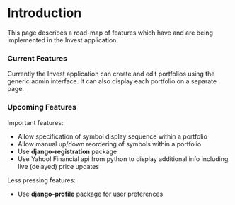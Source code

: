 # Introduction #

This page describes a road-map of features which have and are being implemented in the Invest application.

### Current Features ###

Currently the Invest application can create and edit portfolios using the generic admin interface.
It can also display each portfolio on a separate page.

### Upcoming Features ###

Important features:
  * Allow specification of symbol display sequence within a portfolio
  * Allow manual up/down reordering of symbols within a portfolio
  * Use **django-registration** package
  * Use Yahoo! Financial api from python to display additional info including live (delayed) price updates

Less pressing features:
  * Use **django-profile** package for user preferences